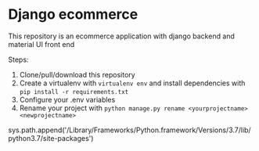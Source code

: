 # Django ecommerce

This repository is an ecommerce application with django backend and material UI front end

Steps:

1. Clone/pull/download this repository
2. Create a virtualenv with `virtualenv env` and install dependencies with `pip install -r requirements.txt`
3. Configure your .env variables
4. Rename your project with `python manage.py rename <yourprojectname> <newprojectname>`


sys.path.append('/Library/Frameworks/Python.framework/Versions/3.7/lib/python3.7/site-packages')
